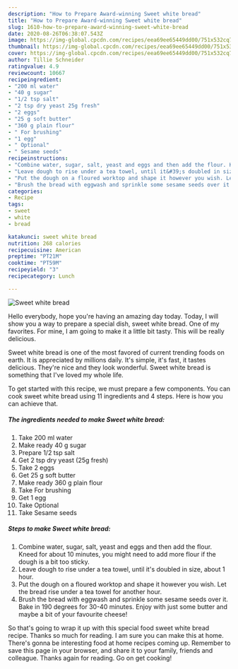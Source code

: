 ```yaml
---
description: "How to Prepare Award-winning Sweet white bread"
title: "How to Prepare Award-winning Sweet white bread"
slug: 1610-how-to-prepare-award-winning-sweet-white-bread
date: 2020-08-26T06:38:07.543Z
image: https://img-global.cpcdn.com/recipes/eea69ee65449dd00/751x532cq70/sweet-white-bread-recipe-main-photo.jpg
thumbnail: https://img-global.cpcdn.com/recipes/eea69ee65449dd00/751x532cq70/sweet-white-bread-recipe-main-photo.jpg
cover: https://img-global.cpcdn.com/recipes/eea69ee65449dd00/751x532cq70/sweet-white-bread-recipe-main-photo.jpg
author: Tillie Schneider
ratingvalue: 4.9
reviewcount: 10667
recipeingredient:
- "200 ml water"
- "40 g sugar"
- "1/2 tsp salt"
- "2 tsp dry yeast 25g fresh"
- "2 eggs"
- "25 g soft butter"
- "360 g plain flour"
- " For brushing"
- "1 egg"
- " Optional"
- " Sesame seeds"
recipeinstructions:
- "Combine water, sugar, salt, yeast and eggs and then add the flour. Kneed for about 10 minutes, you might need to add more flour if the dough is a bit too sticky."
- "Leave dough to rise under a tea towel, until it&#39;s doubled in size, about 1 hour."
- "Put the dough on a floured worktop and shape it however you wish. Let the bread rise under a tea towel for another hour."
- "Brush the bread with eggwash and sprinkle some sesame seeds over it. Bake in 190 degrees for 30-40 minutes. Enjoy with just some butter and maybe a bit of your favourite cheese!"
categories:
- Recipe
tags:
- sweet
- white
- bread

katakunci: sweet white bread 
nutrition: 268 calories
recipecuisine: American
preptime: "PT21M"
cooktime: "PT59M"
recipeyield: "3"
recipecategory: Lunch

---
```



![Sweet white bread](https://img-global.cpcdn.com/recipes/eea69ee65449dd00/751x532cq70/sweet-white-bread-recipe-main-photo.jpg)

Hello everybody, hope you're having an amazing day today. Today, I will show you a way to prepare a special dish, sweet white bread. One of my favorites. For mine, I am going to make it a little bit tasty. This will be really delicious.



Sweet white bread is one of the most favored of current trending foods on earth. It is appreciated by millions daily. It's simple, it's fast, it tastes delicious. They're nice and they look wonderful. Sweet white bread is something that I've loved my whole life.


To get started with this recipe, we must prepare a few components. You can cook sweet white bread using 11 ingredients and 4 steps. Here is how you can achieve that.

<!--inarticleads1-->

##### The ingredients needed to make Sweet white bread:

1. Take 200 ml water
1. Make ready 40 g sugar
1. Prepare 1/2 tsp salt
1. Get 2 tsp dry yeast (25g fresh)
1. Take 2 eggs
1. Get 25 g soft butter
1. Make ready 360 g plain flour
1. Take  For brushing
1. Get 1 egg
1. Take  Optional
1. Take  Sesame seeds




<!--inarticleads2-->

##### Steps to make Sweet white bread:

1. Combine water, sugar, salt, yeast and eggs and then add the flour. Kneed for about 10 minutes, you might need to add more flour if the dough is a bit too sticky.
1. Leave dough to rise under a tea towel, until it&#39;s doubled in size, about 1 hour.
1. Put the dough on a floured worktop and shape it however you wish. Let the bread rise under a tea towel for another hour.
1. Brush the bread with eggwash and sprinkle some sesame seeds over it. Bake in 190 degrees for 30-40 minutes. Enjoy with just some butter and maybe a bit of your favourite cheese!




So that's going to wrap it up with this special food sweet white bread recipe. Thanks so much for reading. I am sure you can make this at home. There's gonna be interesting food at home recipes coming up. Remember to save this page in your browser, and share it to your family, friends and colleague. Thanks again for reading. Go on get cooking!
